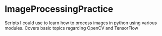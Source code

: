 # ImageProcessingPractice
Scripts I could use to learn how to process images in python using various modules. Covers basic topics regarding OpenCV and TensorFlow
